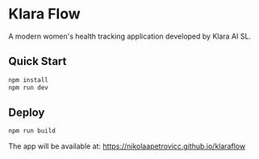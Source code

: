 # Klara Flow

A modern women's health tracking application developed by Klara AI SL.

## Quick Start

```bash
npm install
npm run dev
```

## Deploy

```bash
npm run build
```

The app will be available at: https://nikolaapetrovicc.github.io/klaraflow
